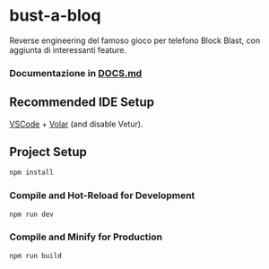 # bust-a-bloq

Reverse engineering del famoso gioco per telefono Block Blast, con aggiunta di interessanti feature.

### Documentazione in [DOCS.md](./docs/DOCS.md)

## Recommended IDE Setup

[VSCode](https://code.visualstudio.com/) + [Volar](https://marketplace.visualstudio.com/items?itemName=Vue.volar) (and disable Vetur).

## Project Setup

```sh
npm install
```

### Compile and Hot-Reload for Development

```sh
npm run dev
```

### Compile and Minify for Production

```sh
npm run build
```